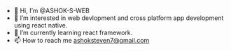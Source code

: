 - 👋 Hi, I’m @ASHOK-S-WEB
- 👀 I’m interested in web devlopment and cross platform app development using react native.
- 🌱 I’m currently learning react framework.
- 📫 How to reach me ashoksteven7@gmail.com

<!---
ASHOK-S-WEB/ASHOK-S-WEB is a ✨ special ✨ repository because its `README.md` (this file) appears on your GitHub profile.
You can click the Preview link to take a look at your changes.
--->
